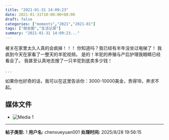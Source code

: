 ```yaml
---
title: "2021-01-31 14:09:23"
date: 2021-01-31T10:00:00+08:00
draft: false
categories: ["moments","2021","2021-01"]
tags: ["朋友圈","生活记录"]
summary: "2021-01-31 14:09:23..."
---
```


被关在家里太久人真的会疯掉！！！
你知道吗？我已经有半年没坐过电梯了！
我疯到今天在家看了一整天的羊驼视频。
是的！羊驼的养殖与产后护理我眼睛已经看会了。
我甚至认真地去搜了一只羊驼到底卖多少钱！

.
.
.

如果你也好奇的话，我可以在这里告诉你：3000-10000美金，贵得1B，养求不起。

## 媒体文件

- ![Media 1](/Moments/photos/2021-01-31/202101311409230.jpg)

---

**帖子类型:** 1
**用户名:** chenxueyuan001
**处理时间:** 2025/8/28 19:56:15